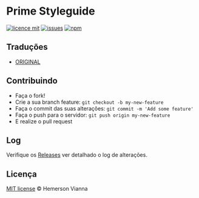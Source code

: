 # Prime Styleguide

[![licence mit](https://img.shields.io/badge/license-MIT-blue.svg?style=flat-square)](http://hemersonvianna.mit-license.org/)
[![issues](https://img.shields.io/github/issues/prime-solutions/prime-styleguide.svg?style=flat-square)](https://github.com/prime-solutions/prime-styleguide/issues)
[![npm](https://img.shields.io/npm/dt/prime-styleguide.svg?style=flat-square)](https://www.npmjs.com/package/prime-styleguide)

## Traduções

* [ORIGINAL](https://github.com/prime-solutions/prime-styleguide/)

## Contribuindo

- Faça o fork!
- Crie a sua branch feature: `git checkout -b my-new-feature`
- Faça o commit das suas alterações: `git commit -m 'Add some feature'`
- Faça o push para o servidor: `git push origin my-new-feature`
- E realize o pull request

## Log

Verifique os [Releases](https://github.com/prime-solutions/prime-styleguide/releases) ver detalhado o log de alterações.

## Licença

[MIT license](http://hemersonvianna.mit-license.org/) © Hemerson Vianna
